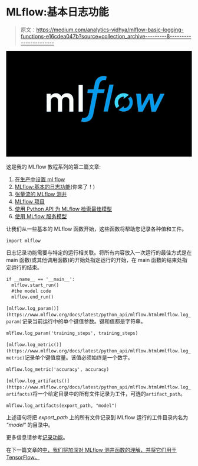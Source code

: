 # MLflow:基本日志功能

> 原文：<https://medium.com/analytics-vidhya/mlflow-basic-logging-functions-e16cdea047b?source=collection_archive---------8----------------------->

![](img/b3b4593ca9a7ec19626adced49c04532.png)

这是我的 MLflow 教程系列的第二篇文章:

1.  [在生产中设置 ml flow](/@gyani91/setup-mlflow-in-production-d72aecde7fef)
2.  [MLflow:基本的日志功能](/@gyani91/mlflow-basic-logging-functions-e16cdea047b)(你来了！)
3.  [张量流的 MLflow 测井](/@gyani91/mlflow-logging-for-tensorflow-37b6a6a53e3c)
4.  [MLflow 项目](/@gyani91/mlflow-projects-24c41b00854)
5.  [使用 Python API 为 MLflow 检索最佳模型](/@gyani91/retrieving-the-best-model-using-python-api-for-mlflow-7f76bf503692)
6.  [使用 MLflow 服务模型](/@gyani91/serving-a-model-using-mlflow-8ba5db0a26c0)

让我们从一些基本的 MLflow 函数开始，这些函数将帮助您记录各种值和工件。

```
import mlflow
```

日志记录功能需要与特定的运行相关联。将所有内容放入一次运行的最佳方式是在 main 函数(或其他调用函数)的开始处指定运行的开始，在 main 函数的结束处指定运行的结束。

```
if __name__ == '__main__':
  mlflow.start_run()
  #the model code
  mlflow.end_run()
```

`[mlflow.log_param()](https://www.mlflow.org/docs/latest/python_api/mlflow.html#mlflow.log_param)`记录当前运行中的单个键值参数。键和值都是字符串。

```
mlflow.log_param('training_steps', training_steps)
```

`[mlflow.log_metric()](https://www.mlflow.org/docs/latest/python_api/mlflow.html#mlflow.log_metric)`记录单个键值度量。该值必须始终是一个数字。

```
mlflow.log_metric('accuracy', accuracy)
```

`[mlflow.log_artifacts()](https://www.mlflow.org/docs/latest/python_api/mlflow.html#mlflow.log_artifacts)`将一个给定目录中的所有文件记录为工件，可选的`artifact_path`。

```
mlflow.log_artifacts(export_path, "model")
```

上述语句将把 *export_path* 上的所有文件记录到 MLflow 运行的工件目录内名为 *"model"* 的目录中。

更多信息请参考[记录功能](https://www.mlflow.org/docs/latest/tracking.html#logging-functions)。

在下一篇文章的[中，我们将加深对 MLflow 测井函数的理解，并将它们用于 TensorFlow。](/@gyani91/mlflow-logging-for-tensorflow-37b6a6a53e3c)